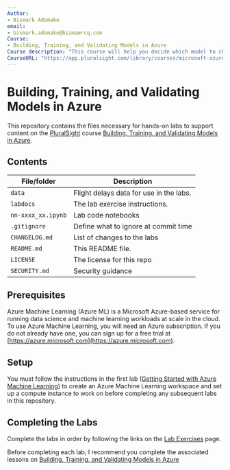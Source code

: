 ```yaml
---
Author: 
- Bismark Adomako
email:
- bismark.adomako@bizmaercq.com
Course:
- Building, Training, and Validating Models in Azure
Course description: "This course will help you decide which model to choose and why by building a model which will try to predict if a flight would be delayed more than 15 mins with given data."
CourseURL: "https://app.pluralsight.com/library/courses/microsoft-azure-building-training-validating-models/table-of-contents"
---
```


# Building, Training, and Validating Models in Azure



This repository contains the files necessary for hands-on labs to support content on the [PluralSight](https://app.pluralsight.com/) course [Building, Training, and Validating Models in Azure](https://app.pluralsight.com/library/courses/microsoft-azure-building-training-validating-models/table-of-contents).

## Contents

| File/folder       | Description                                |
|-------------------|--------------------------------------------|
| `data`            | Flight delays data for use in the labs.    |
| `labdocs`         | The lab exercise instructions.             |
| `nn-xxxx_xx.ipynb`| Lab code notebooks                         |
| `.gitignore`      | Define what to ignore at commit time       |
| `CHANGELOG.md`    | List of changes to the labs                |
| `README.md`       | This README file.                          |
| `LICENSE`         | The license for this repo                  |
| `SECURITY.md`     | Security guidance                          |

## Prerequisites

Azure Machine Learning (Azure ML) is a Microsoft Azure-based service for running data science and machine learning workloads at scale in the cloud. To use Azure Machine Learning, you will need an Azure subscription. If you do not already have one, you can sign up for a free trial at [https://azure.microsoft.com](https://azure.microsoft.com).

## Setup

You must follow the instructions in the first lab ([Getting Started with Azure Machine Learning](./labdocs/Lab01.md)) to create an Azure Machine Learning workspace and set up a compute instance to work on before completing any subsequent labs in this repository.

## Completing the Labs

Complete the labs in order by following the links on the [Lab Exercises](./labdocs/README.md) page.

Before completing each lab, I recommend you complete the associated lessons on [Building, Training, and Validating Models in Azure](https://app.pluralsight.com/library/courses/microsoft-azure-building-training-validating-models/table-of-contents)
